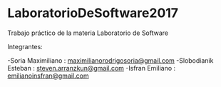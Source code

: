 # LaboratorioDeSoftware2017

Trabajo práctico de la materia Laboratorio de Software

Integrantes:

-Soria Maximiliano : maximilianorodrigosoria@gmail.com
-Slobodianik Esteban : steven.arranzkun@gmail.com
-Isfran Emiliano : emilianoinsfran@gmail.com



